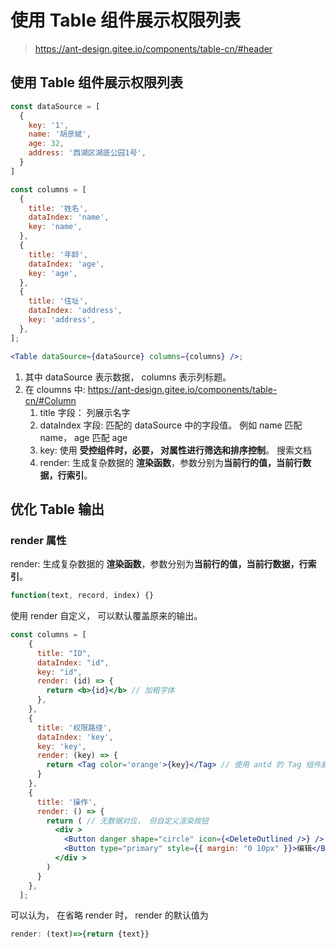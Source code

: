 # 使用 Table 组件展示权限列表

> https://ant-design.gitee.io/components/table-cn/#header

## 使用 Table 组件展示权限列表

```jsx
const dataSource = [
  {
    key: '1',
    name: '胡彦斌',
    age: 32,
    address: '西湖区湖底公园1号',
  }
]

const columns = [
  {
    title: '姓名',
    dataIndex: 'name',
    key: 'name',
  },
  {
    title: '年龄',
    dataIndex: 'age',
    key: 'age',
  },
  {
    title: '住址',
    dataIndex: 'address',
    key: 'address',
  },
];

<Table dataSource={dataSource} columns={columns} />;
```

1. 其中 dataSource 表示数据， columns 表示列标题。
2. 在 cloumns 中: https://ant-design.gitee.io/components/table-cn/#Column
    1. title 字段： 列展示名字
    2. dataIndex 字段: 匹配的 dataSource 中的字段值。 例如 name 匹配 name， age 匹配 age
    3. key: 使用 **受控组件时，必要， 对属性进行筛选和排序控制**。 搜索文档
    4. render: 生成复杂数据的 **渲染函数**，参数分别为**当前行的值，当前行数据，行索引**。

## 优化 Table 输出

### render 属性

render: 生成复杂数据的 **渲染函数**，参数分别为**当前行的值，当前行数据，行索引**。

```jsx
function(text, record, index) {}	
```

使用 render 自定义， 可以默认覆盖原来的输出。 

```jsx
const columns = [
    {
      title: "ID",
      dataIndex: "id",
      key: "id",
      render: (id) => {
        return <b>{id}</b> // 加粗字体
      },
    },
    {
      title: '权限路径',
      dataIndex: 'key',
      key: 'key',
      render: (key) => {
        return <Tag color='orange'>{key}</Tag> // 使用 antd 的 Tag 组件展示
      }
    },
    {
      title: '操作',
      render: () => {
        return ( // 无数据对应， 但自定义渲染按钮
          <div >
            <Button danger shape="circle" icon={<DeleteOutlined />} />
            <Button type="primary" style={{ margin: "0 10px" }}>编辑</Button>
          </div >
        )
      }
    },
  ];
```

可以认为， 在省略 render 时， render 的默认值为 

```jsx
render: (text)=>{return {text}}
```
